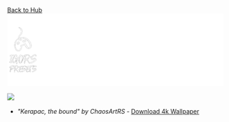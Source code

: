 [Back to Hub](https://github.com/IgorsCC/afkwarden-presets/blob/master/readme.md)  
<img src="assets/imgs/Wallpapers%20Banners.png" width=500>  

<img src="assets/wallpapers/KerapacWallpaper4k.png" width=500>  

- *"Kerapac, the bound" by ChaosArtRS* - [Download 4k Wallpaper](https://raw.githubusercontent.com/igorscc/afkwarden-presets/master/assets/wallpapers/KerapacWallpaper4k.png)  
